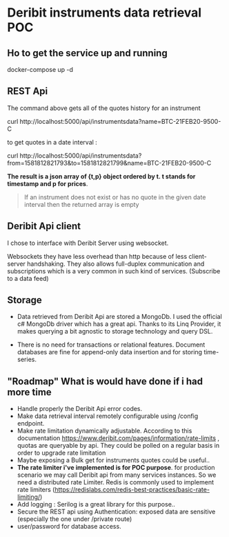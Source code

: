 # Deribit instruments data retrieval POC

## Ho to get the service up and running

docker-compose up -d

## REST Api

The command above gets all of the quotes history for an instrument

curl http://localhost:5000/api/instrumentsdata?name=BTC-21FEB20-9500-C

to get quotes in a date interval :

curl http://localhost:5000/api/instrumentsdata?from=1581812821793&to=1581812821799&name=BTC-21FEB20-9500-C

**The result is a json array of {t,p} object ordered by t. t stands for timestamp and p for prices**.

> If an instrument does not exist or has no quote in the given date interval then the returned array is empty

## Deribit Api client

I chose to interface with Deribit Server using websocket.

Websockets they have less overhead than http because of less client-server handshaking. 
They also allows full-duplex communication and subscriptions which is a very common in such kind of services. (Subscribe to a data feed)

## Storage

- Data retrieved from Deribit Api are stored a MongoDb. I used the official c# MongoDb driver which has a great api.
Thanks to its Linq Provider, it makes querying a bit agnostic to storage technology and query DSL.

- There is no need for transactions or relational features. Document databases are fine for append-only data insertion and for
storing time-series. 


## "Roadmap" What is would have done if i had more time

- Handle properly the Deribit Api error codes.
- Make data retrieval interval remotely configurable using /config endpoint.
- Make rate limitation dynamically adjustable. According to this documentation https://www.deribit.com/pages/information/rate-limits , quotas are queryable by api.
They could be polled on a regular basis in order to upgrade rate limitation
- Maybe exposing a Bulk get for instruments quotes could be useful..
- **The rate limiter i've implemented is for POC purpose**. for production scenario we may call Deribit api from many services instances. So we need a distributed rate Limiter.
Redis is commonly used to implement rate limiters (https://redislabs.com/redis-best-practices/basic-rate-limiting/)
- Add logging : Serilog is a great library for this purpose..
- Secure the REST api using Authentication: exposed data are sensitive (especially the one under /private  route)
- user/password for database access.
